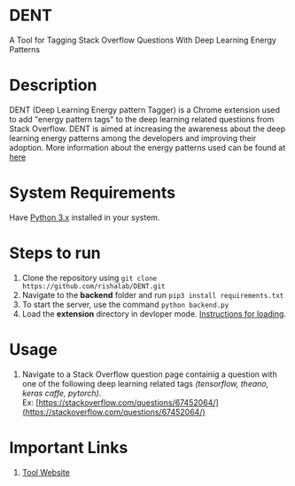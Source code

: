 # DENT
A Tool for Tagging Stack Overflow Questions With Deep Learning Energy Patterns
# Description
DENT (Deep Learning Energy pattern Tagger) is a Chrome extension used to add "energy pattern tags" to the deep learning related questions from Stack Overflow. DENT is aimed at increasing the awareness about the deep learning energy patterns among the developers and improving their adoption. More information about the energy patterns used can be found at [here](https://rishalab.github.io/dl_energy_patterns/)

# System Requirements
Have [Python 3.x](https://www.python.org/downloads/) installed in your system.

# Steps to run
1. Clone the repository using ```git clone https://github.com/rishalab/DENT.git```
2. Navigate to the **backend** folder and run ```pip3 install requirements.txt```
3. To start the server, use the command ```python backend.py```
4. Load the **extension** directory in devloper mode. [Instructions for loading](https://developer.chrome.com/docs/extensions/mv3/getstarted/).

# Usage
1. Navigate to a Stack Overflow question page containig a question with one of the following deep learning related tags *(tensorflow, theano, keras caffe, pytorch)*.  
Ex: [https://stackoverflow.com/questions/67452064/](https://stackoverflow.com/questions/67452064/) 

# Important Links
1. [Tool Website](https://rishalab.github.io/DENT/)
